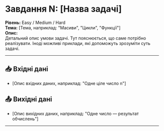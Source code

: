 # Завдання N: [Назва задачі]

**Рівень:** Easy / Medium / Hard  
**Тема:** [Тема, наприклад: "Масиви", "Цикли", "Функції"]  
**Опис:**  
Детальний опис умови задачі. Тут пояснюється, що саме потрібно реалізувати. Іноді можливі приклади, які допоможуть зрозуміти суть задачі.

---

## 📥 Вхідні дані
- [Опис вхідних даних, наприклад: "Одне ціле число n"]

## 📤 Вихідні дані
- [Опис вихідних даних, наприклад: "Одне число — результат обчислень"]

---
